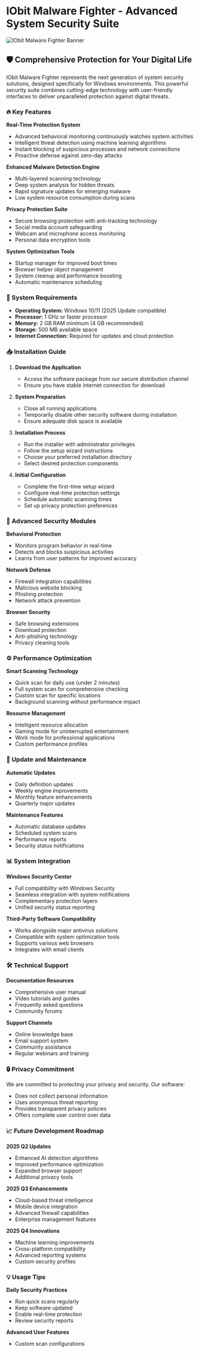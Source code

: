 # IObit Malware Fighter - Advanced System Security Suite

![IObit Malware Fighter Banner](https://via.placeholder.com/800x200?text=IObit+Malware+Fighter+Security+Suite)

## 🛡️ Comprehensive Protection for Your Digital Life

IObit Malware Fighter represents the next generation of system security solutions, designed specifically for Windows environments. This powerful security suite combines cutting-edge technology with user-friendly interfaces to deliver unparalleled protection against digital threats.

### 🔥 Key Features

**Real-Time Protection System**
- Advanced behavioral monitoring continuously watches system activities
- Intelligent threat detection using machine learning algorithms
- Instant blocking of suspicious processes and network connections
- Proactive defense against zero-day attacks

**Enhanced Malware Detection Engine**
- Multi-layered scanning technology
- Deep system analysis for hidden threats
- Rapid signature updates for emerging malware
- Low system resource consumption during scans

**Privacy Protection Suite**
- Secure browsing protection with anti-tracking technology
- Social media account safeguarding
- Webcam and microphone access monitoring
- Personal data encryption tools

**System Optimization Tools**
- Startup manager for improved boot times
- Browser helper object management
- System cleanup and performance boosting
- Automatic maintenance scheduling

### 🚀 System Requirements

- **Operating System:** Windows 10/11 (2025 Update compatible)
- **Processor:** 1 GHz or faster processor
- **Memory:** 2 GB RAM minimum (4 GB recommended)
- **Storage:** 500 MB available space
- **Internet Connection:** Required for updates and cloud protection

### 📥 Installation Guide

1. **Download the Application**
   - Access the software package from our secure distribution channel
   - Ensure you have stable internet connection for download

2. **System Preparation**
   - Close all running applications
   - Temporarily disable other security software during installation
   - Ensure adequate disk space is available

3. **Installation Process**
   - Run the installer with administrator privileges
   - Follow the setup wizard instructions
   - Choose your preferred installation directory
   - Select desired protection components

4. **Initial Configuration**
   - Complete the first-time setup wizard
   - Configure real-time protection settings
   - Schedule automatic scanning times
   - Set up privacy protection preferences

### 🎯 Advanced Security Modules

**Behavioral Protection**
- Monitors program behavior in real-time
- Detects and blocks suspicious activities
- Learns from user patterns for improved accuracy

**Network Defense**
- Firewall integration capabilities
- Malicious website blocking
- Phishing protection
- Network attack prevention

**Browser Security**
- Safe browsing extensions
- Download protection
- Anti-phishing technology
- Privacy cleaning tools

### ⚙️ Performance Optimization

**Smart Scanning Technology**
- Quick scan for daily use (under 2 minutes)
- Full system scan for comprehensive checking
- Custom scan for specific locations
- Background scanning without performance impact

**Resource Management**
- Intelligent resource allocation
- Gaming mode for uninterrupted entertainment
- Work mode for professional applications
- Custom performance profiles

### 🔄 Update and Maintenance

**Automatic Updates**
- Daily definition updates
- Weekly engine improvements
- Monthly feature enhancements
- Quarterly major updates

**Maintenance Features**
- Automatic database updates
- Scheduled system scans
- Performance reports
- Security status notifications

### 📊 System Integration

**Windows Security Center**
- Full compatibility with Windows Security
- Seamless integration with system notifications
- Complementary protection layers
- Unified security status reporting

**Third-Party Software Compatibility**
- Works alongside major antivirus solutions
- Compatible with system optimization tools
- Supports various web browsers
- Integrates with email clients

### 🛠️ Technical Support

**Documentation Resources**
- Comprehensive user manual
- Video tutorials and guides
- Frequently asked questions
- Community forums

**Support Channels**
- Online knowledge base
- Email support system
- Community assistance
- Regular webinars and training

### 🔒 Privacy Commitment

We are committed to protecting your privacy and security. Our software:
- Does not collect personal information
- Uses anonymous threat reporting
- Provides transparent privacy policies
- Offers complete user control over data

### 📈 Future Development Roadmap

**2025 Q2 Updates**
- Enhanced AI detection algorithms
- Improved performance optimization
- Expanded browser support
- Additional privacy tools

**2025 Q3 Enhancements**
- Cloud-based threat intelligence
- Mobile device integration
- Advanced firewall capabilities
- Enterprise management features

**2025 Q4 Innovations**
- Machine learning improvements
- Cross-platform compatibility
- Advanced reporting systems
- Custom security profiles

### 💡 Usage Tips

**Daily Security Practices**
- Run quick scans regularly
- Keep software updated
- Enable real-time protection
- Review security reports

**Advanced User Features**
- Custom scan configurations